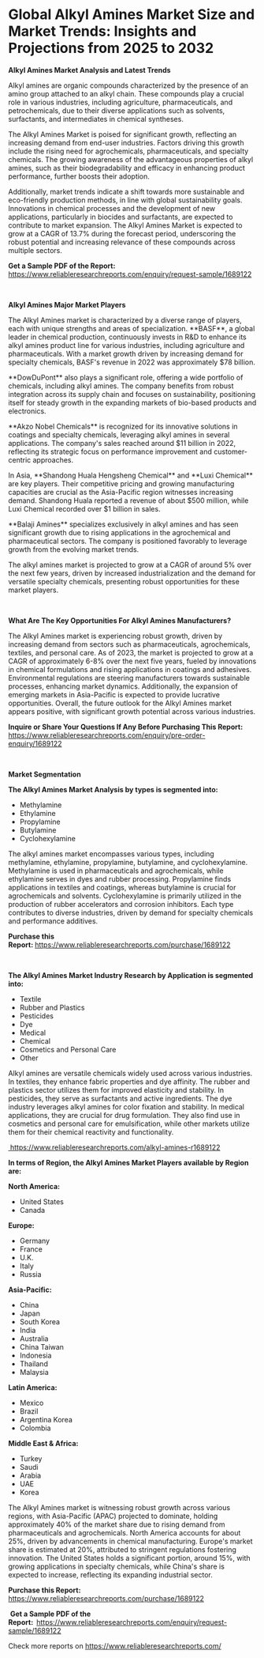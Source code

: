 <p><h1>Global Alkyl Amines Market Size and Market Trends: Insights and Projections from 2025 to 2032</h1></p><p><strong>Alkyl Amines Market Analysis and Latest Trends</strong></p>
<p><p>Alkyl amines are organic compounds characterized by the presence of an amino group attached to an alkyl chain. These compounds play a crucial role in various industries, including agriculture, pharmaceuticals, and petrochemicals, due to their diverse applications such as solvents, surfactants, and intermediates in chemical syntheses.</p><p>The Alkyl Amines Market is poised for significant growth, reflecting an increasing demand from end-user industries. Factors driving this growth include the rising need for agrochemicals, pharmaceuticals, and specialty chemicals. The growing awareness of the advantageous properties of alkyl amines, such as their biodegradability and efficacy in enhancing product performance, further boosts their adoption.</p><p>Additionally, market trends indicate a shift towards more sustainable and eco-friendly production methods, in line with global sustainability goals. Innovations in chemical processes and the development of new applications, particularly in biocides and surfactants, are expected to contribute to market expansion. The Alkyl Amines Market is expected to grow at a CAGR of 13.7% during the forecast period, underscoring the robust potential and increasing relevance of these compounds across multiple sectors.</p></p>
<p><strong>Get a Sample PDF of the Report:&nbsp;</strong> <a href="https://www.reliableresearchreports.com/enquiry/request-sample/1689122?utm_campaign=3253&utm_medium=2&utm_source=Github&utm_content=ia&utm_term=31032025&utm_id=alkyl-amines">https://www.reliableresearchreports.com/enquiry/request-sample/1689122</a></p>
<p>&nbsp;</p>
<p><strong>Alkyl Amines Major Market Players</strong></p>
<p><p>The Alkyl Amines market is characterized by a diverse range of players, each with unique strengths and areas of specialization. **BASF**, a global leader in chemical production, continuously invests in R&D to enhance its alkyl amines product line for various industries, including agriculture and pharmaceuticals. With a market growth driven by increasing demand for specialty chemicals, BASF's revenue in 2022 was approximately $78 billion.</p><p>**DowDuPont** also plays a significant role, offering a wide portfolio of chemicals, including alkyl amines. The company benefits from robust integration across its supply chain and focuses on sustainability, positioning itself for steady growth in the expanding markets of bio-based products and electronics.</p><p>**Akzo Nobel Chemicals** is recognized for its innovative solutions in coatings and specialty chemicals, leveraging alkyl amines in several applications. The company's sales reached around $11 billion in 2022, reflecting its strategic focus on performance improvement and customer-centric approaches.</p><p>In Asia, **Shandong Huala Hengsheng Chemical** and **Luxi Chemical** are key players. Their competitive pricing and growing manufacturing capacities are crucial as the Asia-Pacific region witnesses increasing demand. Shandong Huala reported a revenue of about $500 million, while Luxi Chemical recorded over $1 billion in sales.</p><p>**Balaji Amines** specializes exclusively in alkyl amines and has seen significant growth due to rising applications in the agrochemical and pharmaceutical sectors. The company is positioned favorably to leverage growth from the evolving market trends.</p><p>The alkyl amines market is projected to grow at a CAGR of around 5% over the next few years, driven by increased industrialization and the demand for versatile specialty chemicals, presenting robust opportunities for these market players.</p></p>
<p>&nbsp;</p>
<p><strong>What Are The Key Opportunities For Alkyl Amines Manufacturers?</strong></p>
<p><p>The Alkyl Amines market is experiencing robust growth, driven by increasing demand from sectors such as pharmaceuticals, agrochemicals, textiles, and personal care. As of 2023, the market is projected to grow at a CAGR of approximately 6-8% over the next five years, fueled by innovations in chemical formulations and rising applications in coatings and adhesives. Environmental regulations are steering manufacturers towards sustainable processes, enhancing market dynamics. Additionally, the expansion of emerging markets in Asia-Pacific is expected to provide lucrative opportunities. Overall, the future outlook for the Alkyl Amines market appears positive, with significant growth potential across various industries.</p></p>
<p><strong>Inquire or Share Your Questions If Any Before Purchasing This Report:</strong> <a href="https://www.reliableresearchreports.com/enquiry/pre-order-enquiry/1689122?utm_campaign=3253&utm_medium=2&utm_source=Github&utm_content=ia&utm_term=31032025&utm_id=alkyl-amines">https://www.reliableresearchreports.com/enquiry/pre-order-enquiry/1689122</a></p>
<p>&nbsp;</p>
<p><strong>Market Segmentation</strong></p>
<p><strong>The Alkyl Amines Market Analysis by types is segmented into:</strong></p>
<p><ul><li>Methylamine</li><li>Ethylamine</li><li>Propylamine</li><li>Butylamine</li><li>Cyclohexylamine</li></ul></p>
<p><p>The alkyl amines market encompasses various types, including methylamine, ethylamine, propylamine, butylamine, and cyclohexylamine. Methylamine is used in pharmaceuticals and agrochemicals, while ethylamine serves in dyes and rubber processing. Propylamine finds applications in textiles and coatings, whereas butylamine is crucial for agrochemicals and solvents. Cyclohexylamine is primarily utilized in the production of rubber accelerators and corrosion inhibitors. Each type contributes to diverse industries, driven by demand for specialty chemicals and performance additives.</p></p>
<p><strong>Purchase this Report:&nbsp;</strong><a href="https://www.reliableresearchreports.com/purchase/1689122?utm_campaign=3253&utm_medium=2&utm_source=Github&utm_content=ia&utm_term=31032025&utm_id=alkyl-amines">https://www.reliableresearchreports.com/purchase/1689122</a></p>
<p>&nbsp;</p>
<p><strong>The Alkyl Amines Market Industry Research by Application is segmented into:</strong></p>
<p><ul><li>Textile</li><li>Rubber and Plastics</li><li>Pesticides</li><li>Dye</li><li>Medical</li><li>Chemical</li><li>Cosmetics and Personal Care</li><li>Other</li></ul></p>
<p><p>Alkyl amines are versatile chemicals widely used across various industries. In textiles, they enhance fabric properties and dye affinity. The rubber and plastics sector utilizes them for improved elasticity and stability. In pesticides, they serve as surfactants and active ingredients. The dye industry leverages alkyl amines for color fixation and stability. In medical applications, they are crucial for drug formulation. They also find use in cosmetics and personal care for emulsification, while other markets utilize them for their chemical reactivity and functionality.</p></p>
<p><a href="https://www.reliableresearchreports.com/alkyl-amines-r1689122?utm_campaign=3253&utm_medium=2&utm_source=Github&utm_content=ia&utm_term=31032025&utm_id=alkyl-amines">&nbsp;https://www.reliableresearchreports.com/alkyl-amines-r1689122</a></p>
<p><strong>In terms of Region, the Alkyl Amines Market Players available by Region are:</strong></p>
<p>
    <p> <strong> North America: </strong>
        <ul>
            <li>United States</li>
            <li>Canada</li>
        </ul>
        </p> 
    <p> <strong> Europe: </strong>
        <ul>
            <li>Germany</li>
            <li>France</li>
            <li>U.K.</li>
            <li>Italy</li>
            <li>Russia</li>
        </ul>
        </p> 
    <p> <strong> Asia-Pacific: </strong>
        <ul>
            <li>China</li>
            <li>Japan</li>
            <li>South Korea</li>
            <li>India</li>
            <li>Australia</li>
            <li>China Taiwan</li>
            <li>Indonesia</li>
            <li>Thailand</li>
            <li>Malaysia</li>
        </ul>
        </p> 
    <p> <strong> Latin America: </strong>
        <ul>
            <li>Mexico</li>
            <li>Brazil</li>
            <li>Argentina Korea</li>
            <li>Colombia</li>
        </ul>
        </p> 
    <p> <strong> Middle East & Africa: </strong>
        <ul>
            <li>Turkey</li>
            <li>Saudi</li>
            <li>Arabia</li>
            <li>UAE</li>
            <li>Korea</li>
        </ul>
    </p>
    </p>
<p><p>The Alkyl Amines market is witnessing robust growth across various regions, with Asia-Pacific (APAC) projected to dominate, holding approximately 40% of the market share due to rising demand from pharmaceuticals and agrochemicals. North America accounts for about 25%, driven by advancements in chemical manufacturing. Europe's market share is estimated at 20%, attributed to stringent regulations fostering innovation. The United States holds a significant portion, around 15%, with growing applications in specialty chemicals, while China's share is expected to increase, reflecting its expanding industrial sector.</p></p>
<p><strong>Purchase this Report: </strong><a href="https://www.reliableresearchreports.com/purchase/1689122?utm_campaign=3253&utm_medium=2&utm_source=Github&utm_content=ia&utm_term=31032025&utm_id=alkyl-amines">https://www.reliableresearchreports.com/purchase/1689122</a></p>
<p>&nbsp;<strong>Get a Sample PDF of the Report:&nbsp;&nbsp;</strong><a href="https://www.reliableresearchreports.com/enquiry/request-sample/1689122?utm_campaign=3253&utm_medium=2&utm_source=Github&utm_content=ia&utm_term=31032025&utm_id=alkyl-amines">https://www.reliableresearchreports.com/enquiry/request-sample/1689122</a></p>
<p><strong></strong></p>
<p>Check more reports on <a href="https://www.reliableresearchreports.com/?utm_campaign=3253&utm_medium=2&utm_source=Github&utm_content=ia&utm_term=31032025&utm_id=alkyl-amines">https://www.reliableresearchreports.com/</a></p>